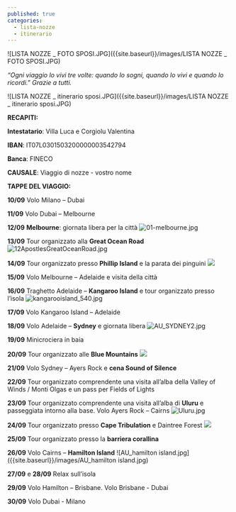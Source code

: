 ```yaml
---
published: true
categories:
  - lista-nozze
  - itinerario
---
```

![LISTA NOZZE _ FOTO SPOSI.JPG]({{site.baseurl}}/images/LISTA NOZZE _ FOTO SPOSI.JPG)

_“Ogni viaggio lo vivi tre volte: quando lo sogni, quando lo vivi e quando lo ricordi."
Grazie a tutti._

![LISTA NOZZE _ itinerario sposi.JPG]({{site.baseurl}}/images/LISTA NOZZE _ itinerario sposi.JPG)

**RECAPITI:**

**Intestatario**: Villa Luca e Corgiolu Valentina

**IBAN**: IT07L0301503200000003542794

**Banca**: FINECO

**CAUSALE**: Viaggio di nozze - vostro nome


**TAPPE DEL VIAGGIO:**

**10/09** Volo Milano – Dubai

**11/09** Volo Dubai – Melbourne

**12/09** **Melbourne**: giornata libera per la città
![01-melbourne.jpg]({{site.baseurl}}/images/01-melbourne.jpg)

**13/09** Tour organizzato alla **Great Ocean Road**
![12ApostlesGreatOceanRoad.jpg]({{site.baseurl}}/images/12ApostlesGreatOceanRoad.jpg)

**14/09** Tour organizzato presso **Phillip Island** e la parata dei pinguini
![]({{site.baseurl}}/images/PHILLIP%20ISLAND%20PENGUINS.JPEG)

**15/09** Volo Melbourne – Adelaide e visita della città

**16/09** Traghetto Adelaide – **Kangaroo Island** e tour organizzato presso l’isola
![kangarooisland_540.jpg]({{site.baseurl}}/images/kangarooisland_540.jpg)

**17/09** Volo Kangaroo Island – Adelaide

**18/09** Volo Adelaide – **Sydney** e giornata libera
![AU_SYDNEY2.jpg]({{site.baseurl}}/images/AU_SYDNEY2.jpg)

**19/09** Minicrociera in baia

**20/09** Tour organizzato alle **Blue Mountains**
![]({{site.baseurl}}/images/AU_Blue%20mountains.jpg)

**21/09** Volo Sydney – Ayers Rock e **cena Sound of Silence**

**22/09** Tour organizzato comprendente una visita all’alba della Valley of Winds / Monti Olgas e
un pass per Fields of Lights

**23/09** Tour organizzato comprendente una visita all’alba di **Uluru** e passeggiata intorno alla base.
Volo Ayers Rock – Cairns
![Uluru.jpg]({{site.baseurl}}/images/Uluru.jpg)

**24/09** Tour organizzato presso **Cape Tribulation** e Daintree Forest
![]({{site.baseurl}}/images/AU_CAPE%20TRIBULATION.jpg)

**25/09** Tour organizzato presso la **barriera corallina**

**26/09** Volo Cairns – **Hamilton Island**
![AU_hamilton island.jpg]({{site.baseurl}}/images/AU_hamilton island.jpg)

**27/09** e **28/09** Relax sull’isola

**29/09** Volo Hamilton – Brisbane.
Volo Brisbane - Dubai

**30/09** Volo Dubai - Milano
